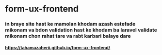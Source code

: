 # form-ux-frontend
### in braye site hast ke mamolan khodam azash estefade mikonam va bdon validation hast ke khodam ba laravel validate mikonam chon rahat tare va rabt karbari balaye dare
#### https://tahamazaherii.github.io/form-ux-frontend/

